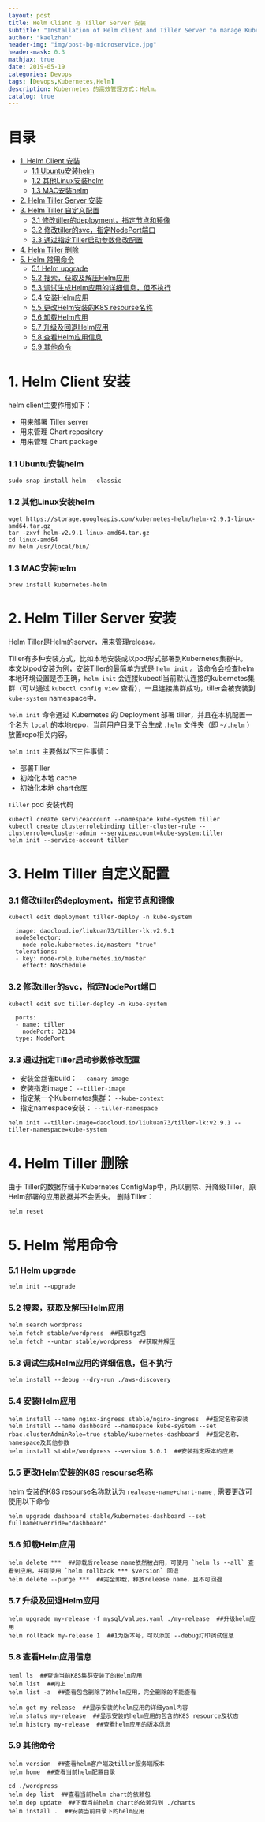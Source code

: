 ```yaml
---
layout: post
title: Helm Client 与 Tiller Server 安装
subtitle: "Installation of Helm client and Tiller Server to manage Kubernetes apps."
author: "kaelzhan"
header-img: "img/post-bg-microservice.jpg"
header-mask: 0.3
mathjax: true
date: 2019-05-19
categories: Devops
tags: [Devops,Kubernetes,Helm]
description: Kubernetes 的高效管理方式：Helm。
catalog: true
---
```


# 目录

* [1. Helm Client 安装](#1-helm-client-安装)
    * [1.1 Ubuntu安装helm](#11-ubuntu安装helm)
    * [1.2 其他Linux安装helm](#12-其他linux安装helm)
    * [1.3 MAC安装helm](#13-mac安装helm)
* [2. Helm Tiller Server 安装](#2-helm-tiller-server-安装)
* [3. Helm Tiller 自定义配置](#3-helm-tiller-自定义配置)
    * [3.1 修改tiller的deployment，指定节点和镜像](#31-修改tiller的deployment指定节点和镜像)
    * [3.2 修改tiller的svc，指定NodePort端口](#32-修改tiller的svc指定nodeport端口)
    * [3.3 通过指定Tiller启动参数修改配置](#33-通过指定tiller启动参数修改配置)
* [4. Helm Tiller 删除](#4-helm-tiller-删除)
* [5. Helm 常用命令](#5-helm-常用命令)
    * [5.1 Helm upgrade](#51-helm-upgrade)
    * [5.2 搜索，获取及解压Helm应用](#52-搜索获取及解压helm应用)
    * [5.3 调试生成Helm应用的详细信息，但不执行](#53-调试生成helm应用的详细信息但不执行)
    * [5.4 安装Helm应用](#54-安装helm应用)
    * [5.5 更改Helm安装的K8S resourse名称](#55-更改helm安装的k8s-resourse名称)
    * [5.6 卸载Helm应用](#56-卸载helm应用)
    * [5.7 升级及回退Helm应用](#57-升级及回退helm应用)
    * [5.8 查看Helm应用信息](#58-查看helm应用信息)
    * [5.9 其他命令](#59-其他命令)


# 1. Helm Client 安装
helm client主要作用如下：
+ 用来部署 Tiller server
+ 用来管理 Chart repository
+ 用来管理 Chart package

### 1.1 Ubuntu安装helm

```
sudo snap install helm --classic
```


### 1.2 其他Linux安装helm 

```
wget https://storage.googleapis.com/kubernetes-helm/helm-v2.9.1-linux-amd64.tar.gz
tar -zxvf helm-v2.9.1-linux-amd64.tar.gz
cd linux-amd64
mv helm /usr/local/bin/
```


### 1.3 MAC安装helm 

```
brew install kubernetes-helm
```


# 2. Helm Tiller Server 安装
Helm Tiller是Helm的server，用来管理release。  

Tiller有多种安装方式，比如本地安装或以pod形式部署到Kubernetes集群中。  
本文以pod安装为例，安装Tiller的最简单方式是 `helm init` 。该命令会检查helm本地环境设置是否正确，`helm init` 会连接kubectl当前默认连接的kubernetes集群（可以通过 `kubectl config view` 查看），一旦连接集群成功，tiller会被安装到 `kube-system` namespace中。

`helm init` 命令通过 Kubernetes 的 Deployment 部署 tiller，并且在本机配置一个名为 `local` 的本地repo，当前用户目录下会生成 `.helm` 文件夹（即 `~/.helm` ）放置repo相关内容。

`helm init` 主要做以下三件事情：
+ 部署Tiller
+ 初始化本地 cache
+ 初始化本地 chart仓库

`Tiller` pod 安装代码  

```
kubectl create serviceaccount --namespace kube-system tiller
kubectl create clusterrolebinding tiller-cluster-rule --clusterrole=cluster-admin --serviceaccount=kube-system:tiller
helm init --service-account tiller
```


# 3. Helm Tiller 自定义配置

### 3.1 修改tiller的deployment，指定节点和镜像

``` 
kubectl edit deployment tiller-deploy -n kube-system
```

```
  image: daocloud.io/liukuan73/tiller-lk:v2.9.1
  nodeSelector:
    node-role.kubernetes.io/master: "true"
  tolerations:
  - key: node-role.kubernetes.io/master
    effect: NoSchedule
```


### 3.2 修改tiller的svc，指定NodePort端口

``` 
kubectl edit svc tiller-deploy -n kube-system
```

```
  ports:
  - name: tiller
    nodePort: 32134
  type: NodePort
```


### 3.3 通过指定Tiller启动参数修改配置

- 安装金丝雀build： `--canary-image`
- 安装指定image： `--tiller-image`
- 指定某一个Kubernetes集群： `--kube-context`
- 指定namespace安装： `--tiller-namespace`

```
helm init --tiller-image=daocloud.io/liukuan73/tiller-lk:v2.9.1 --tiller-namespace=kube-system
```


# 4. Helm Tiller 删除 
由于 Tiller的数据存储于Kubernetes ConfigMap中，所以删除、升降级Tiller，原Helm部署的应用数据并不会丢失。 
删除Tiller：

```
helm reset
```


# 5. Helm 常用命令

### 5.1 Helm upgrade

```
helm init --upgrade
```


### 5.2 搜索，获取及解压Helm应用

```
helm search wordpress
helm fetch stable/wordpress  ##获取tgz包
helm fetch --untar stable/wordpress  ##获取并解压
```


### 5.3 调试生成Helm应用的详细信息，但不执行

```
helm install --debug --dry-run ./aws-discovery
```


### 5.4 安装Helm应用

```
helm install --name nginx-ingress stable/nginx-ingress  ##指定名称安装
helm install --name dashboard --namespace kube-system --set rbac.clusterAdminRole=true stable/kubernetes-dashboard  ##指定名称，namespace及其他参数
helm install stable/wordpress --version 5.0.1  ##安装指定版本的应用
```


### 5.5 更改Helm安装的K8S resourse名称
helm 安装的K8S resourse名称默认为 `realease-name+chart-name` , 需要更改可使用以下命令

```
helm upgrade dashboard stable/kubernetes-dashboard --set fullnameOverride="dashboard"
```


### 5.6 卸载Helm应用

```
helm delete ***  ##卸载后release name依然被占用，可使用 `helm ls --all` 查看到应用，并可使用 `helm rollback *** $version` 回退
helm delete --purge ***  ##完全卸载，释放release name，且不可回退
```


### 5.7 升级及回退Helm应用

```
helm upgrade my-release -f mysql/values.yaml ./my-release  ##升级helm应用
helm rollback my-release 1  ##1为版本号，可以添加 --debug打印调试信息
```


### 5.8 查看Helm应用信息

```
heml ls  ##查询当前K8S集群安装了的Helm应用
helm list  ##同上
helm list -a  ##查看包含删除了的helm应用，完全删除的不能查看

helm get my-release  ##显示安装的helm应用的详细yaml内容
helm status my-release  ##显示安装的helm应用的包含的K8S resource及状态
helm history my-release  ##查看helm应用的版本信息
```


### 5.9 其他命令

```
helm version  ##查看helm客户端及tiller服务端版本
helm home  ##查看当前helm配置目录

cd ./wordpress
helm dep list  ##查看当前helm chart的依赖包
helm dep update  ##下载当前helm chart的依赖包到 ./charts
helm install .  ##安装当前目录下的helm应用
```
&nbsp;
